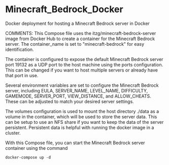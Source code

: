 # Minecraft_Bedrock_Docker
Docker deployment for hosting a Minecraft Bedrock server in Docker

COMMENTS:
This Compose file uses the itzg/minecraft-bedrock-server image from Docker Hub to create a container for the Minecraft Bedrock server. The container_name is set to "minecraft-bedrock" for easy identification.

The container is configured to expose the default Minecraft Bedrock server port 19132 as a UDP port to the host machine using the ports configuration. This can be changed if you want to host multiple servers or already have that port in use. 

Several environment variables are set to configure the Minecraft Bedrock server, including EULA, SERVER_NAME, LEVEL_NAME, DIFFICULTY, GAMEMODE, SERVER_PORT, VIEW_DISTANCE, and ALLOW_CHEATS. These can be adjusted to match your desired server settings.

The volumes configuration is used to mount the host directory ./data as a volume in the container, which will be used to store the server data. This can be setup to use an NFS share if you want to keep the data of the server persistent. Persistent  data is helpful with running the docker image in a cluster.

With this Compose file, you can start the Minecraft Bedrock server container using the command 
```
docker-compose up -d
```
